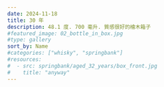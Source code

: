 ```yaml
---
date: 2024-11-18
title: 30 年
description: 48.1 度. 700 毫升. 質感很好的檜木箱子
#featured_image: 02_bottle_in_box.jpg
#type: gallery
sort_by: Name
#categories: ["whisky", "springbank"]
#resources:
#  - src: springbank/aged_32_years/box_front.jpg
#    title: "anyway"
---
```

